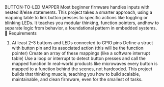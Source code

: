 BUTTON-TO-LED MAPPER
Most beginner firmware handles inputs with nested if/else
statements. This project takes a smarter approach, using a mapping table to link button presses to specific actions
like toggling or blinking LEDs.
It teaches you modular thinking, function pointers, andhow to separate logic from behavior, a foundational pattern in embedded systems.
🎯 Requirements
1. At least 2–3 buttons and LEDs connected to GPIO
pins
Define a struct with button pin and its associated action (this will be the function pointer)
Create an array of these mappings (like a software interrupt table)
Use a loop or interrupt to detect button presses and call the mapped function
In real-world products like microwaves every button is mapped to a function behind the scenes, not hardcoded.
This project builds that thinking muscle, teaching you how to build scalable, maintainable, and clean firmware, even for the smallest of tasks.
